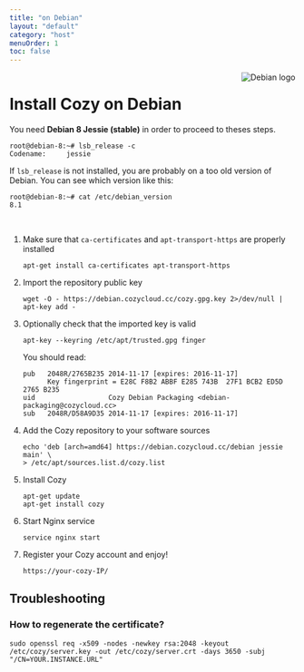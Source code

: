 ```yaml
---
title: "on Debian"
layout: "default"
category: "host"
menuOrder: 1
toc: false
---
```



<div style="height: 0; overflow: shown; text-align: right">
<img alt="Debian logo" src="/assets/images/debian-logo.png">
</div>

# Install Cozy on Debian

You need **Debian 8 Jessie (stable)** in order to proceed to theses steps.

```
root@debian-8:~# lsb_release -c
Codename:     jessie
```

If `lsb_release` is not installed, you are probably on a too old version of
Debian. You can see which version like this:

```
root@debian-8:~# cat /etc/debian_version
8.1
```

<br>

1. Make sure that `ca-certificates` and `apt-transport-https` are properly installed
    ```
    apt-get install ca-certificates apt-transport-https
    ```
2. Import the repository public key
    ```
    wget -O - https://debian.cozycloud.cc/cozy.gpg.key 2>/dev/null | apt-key add -
    ```
3. Optionally check that the imported key is valid
    ```
    apt-key --keyring /etc/apt/trusted.gpg finger
    ```
    You should read:
    ```
    pub   2048R/2765B235 2014-11-17 [expires: 2016-11-17]
          Key fingerprint = E28C F8B2 ABBF E285 743B  27F1 BCB2 ED5D 2765 B235
    uid                  Cozy Debian Packaging <debian-packaging@cozycloud.cc>
    sub   2048R/D58A9D35 2014-11-17 [expires: 2016-11-17]
    ```
4. Add the Cozy repository to your software sources
    ```
    echo 'deb [arch=amd64] https://debian.cozycloud.cc/debian jessie main' \
    > /etc/apt/sources.list.d/cozy.list
    ```
5. Install Cozy
    ```
    apt-get update
    apt-get install cozy
    ```
6. Start Nginx service
    ```
    service nginx start
    ```
7. Register your Cozy account and enjoy!
    ```
    https://your-cozy-IP/
    ```

## Troubleshooting

### How to regenerate the certificate?

    sudo openssl req -x509 -nodes -newkey rsa:2048 -keyout /etc/cozy/server.key -out /etc/cozy/server.crt -days 3650 -subj "/CN=YOUR.INSTANCE.URL"
